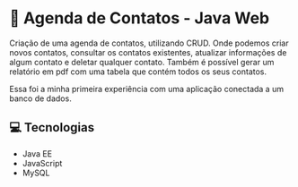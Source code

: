 #  📒 Agenda de Contatos - Java Web

Criação de uma agenda de contatos, utilizando CRUD. Onde podemos criar novos contatos, consultar os contatos existentes, atualizar informações de algum contato e deletar qualquer contato. Também é possível gerar um relatório em pdf com uma tabela que contém todos os seus contatos.

Essa foi a minha primeira experiência com uma aplicação conectada a um banco de dados.



## 💻 Tecnologias

- Java EE
- JavaScript
- MySQL



